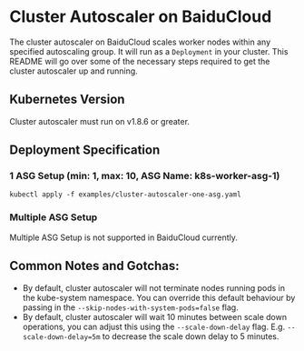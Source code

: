# Cluster Autoscaler on BaiduCloud
The cluster autoscaler on BaiduCloud scales worker nodes within any specified autoscaling group. It will run as a `Deployment` in your cluster. This README will go over some of the necessary steps required to get the cluster autoscaler up and running.

## Kubernetes Version
Cluster autoscaler must run on v1.8.6 or greater.

## Deployment Specification

### 1 ASG Setup (min: 1, max: 10, ASG Name: k8s-worker-asg-1)
```
kubectl apply -f examples/cluster-autoscaler-one-asg.yaml
```

### Multiple ASG Setup
Multiple ASG Setup is not supported in BaiduCloud currently.

## Common Notes and Gotchas:
- By default, cluster autoscaler will not terminate nodes running pods in the kube-system namespace. You can override this default behaviour by passing in the `--skip-nodes-with-system-pods=false` flag.
- By default, cluster autoscaler will wait 10 minutes between scale down operations, you can adjust this using the `--scale-down-delay` flag. E.g. `--scale-down-delay=5m` to decrease the scale down delay to 5 minutes.